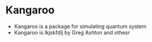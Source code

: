 # Kangaroo

* Kangaroo is a package for simulating quantum system
* Kangaroo is lkjskfdlj by Greg Ashton and othesr
